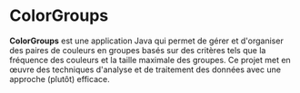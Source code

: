 # ColorGroups

**ColorGroups** est une application Java qui permet de gérer et d'organiser des paires de couleurs en groupes basés sur des critères tels que la fréquence des couleurs et la taille maximale des groupes. Ce projet met en œuvre des techniques d'analyse et de traitement des données avec une approche (plutôt) efficace.

